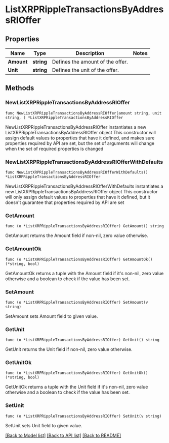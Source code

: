 # ListXRPRippleTransactionsByAddressRIOffer

## Properties

Name | Type | Description | Notes
------------ | ------------- | ------------- | -------------
**Amount** | **string** | Defines the amount of the offer. | 
**Unit** | **string** | Defines the unit of the offer. | 

## Methods

### NewListXRPRippleTransactionsByAddressRIOffer

`func NewListXRPRippleTransactionsByAddressRIOffer(amount string, unit string, ) *ListXRPRippleTransactionsByAddressRIOffer`

NewListXRPRippleTransactionsByAddressRIOffer instantiates a new ListXRPRippleTransactionsByAddressRIOffer object
This constructor will assign default values to properties that have it defined,
and makes sure properties required by API are set, but the set of arguments
will change when the set of required properties is changed

### NewListXRPRippleTransactionsByAddressRIOfferWithDefaults

`func NewListXRPRippleTransactionsByAddressRIOfferWithDefaults() *ListXRPRippleTransactionsByAddressRIOffer`

NewListXRPRippleTransactionsByAddressRIOfferWithDefaults instantiates a new ListXRPRippleTransactionsByAddressRIOffer object
This constructor will only assign default values to properties that have it defined,
but it doesn't guarantee that properties required by API are set

### GetAmount

`func (o *ListXRPRippleTransactionsByAddressRIOffer) GetAmount() string`

GetAmount returns the Amount field if non-nil, zero value otherwise.

### GetAmountOk

`func (o *ListXRPRippleTransactionsByAddressRIOffer) GetAmountOk() (*string, bool)`

GetAmountOk returns a tuple with the Amount field if it's non-nil, zero value otherwise
and a boolean to check if the value has been set.

### SetAmount

`func (o *ListXRPRippleTransactionsByAddressRIOffer) SetAmount(v string)`

SetAmount sets Amount field to given value.


### GetUnit

`func (o *ListXRPRippleTransactionsByAddressRIOffer) GetUnit() string`

GetUnit returns the Unit field if non-nil, zero value otherwise.

### GetUnitOk

`func (o *ListXRPRippleTransactionsByAddressRIOffer) GetUnitOk() (*string, bool)`

GetUnitOk returns a tuple with the Unit field if it's non-nil, zero value otherwise
and a boolean to check if the value has been set.

### SetUnit

`func (o *ListXRPRippleTransactionsByAddressRIOffer) SetUnit(v string)`

SetUnit sets Unit field to given value.



[[Back to Model list]](../README.md#documentation-for-models) [[Back to API list]](../README.md#documentation-for-api-endpoints) [[Back to README]](../README.md)


